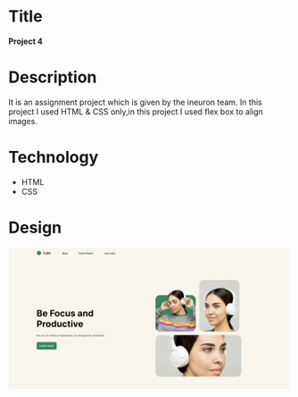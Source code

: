 # Title 
**Project 4**

# Description
It is an assignment project which is given by the ineuron team. In this project I used HTML & CSS only,in this project I used flex box to align images.

# Technology
- HTML
- CSS


# Design
![Design](./output.png)
